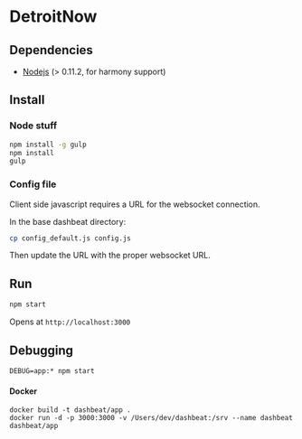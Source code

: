 # DetroitNow

## Dependencies
* [Nodejs](http://nodejs.org) (> 0.11.2, for harmony support)

## Install

### Node stuff
```bash
npm install -g gulp
npm install
gulp
```

### Config file

Client side javascript requires a URL for the websocket connection.

In the base dashbeat directory:

```bash
cp config_default.js config.js
```

Then update the URL with the proper websocket URL.

## Run
```bash
npm start
```
Opens at ```http://localhost:3000```

## Debugging
```
DEBUG=app:* npm start
```

#### Docker
```
docker build -t dashbeat/app .
docker run -d -p 3000:3000 -v /Users/dev/dashbeat:/srv --name dashbeat dashbeat/app
```
